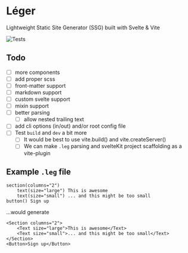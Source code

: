 # Léger

Lightweight Static Site Generator (SSG) built with Svelte &amp; Vite

![Tests](https://img.shields.io/github/actions/workflow/status/ThibaudMZN/Leger/test.yml?label=Tests&logo=github)

## Todo

- [ ] more components
- [ ] add proper scss
- [ ] front-matter support
- [ ] markdown support
- [ ] custom svelte support
- [ ] mixin support
- [ ] better parsing
  - [ ] allow nested trailing text
- [ ] add cli options (in/out) and/or root config file
- [ ] Test `build` and `dev` a bit more
  - [ ] It would be best to use vite.build() and vite.createServer()
  - [ ] We can make `.leg` parsing and svelteKit project scaffolding as a vite-plugin

## Example `.leg` file

```jade
section(columns="2")
    text(size="large") This is awesome
    text(size="small") ... and this might be too small
button() Sign up
```

...would generate

```sveltehtml
<Section columns="2">
    <Text size="large">This is awesome</Text>
    <Text size="small">... and this might be too small</Text>
</Section>
<Button>Sign up</Button>
```
